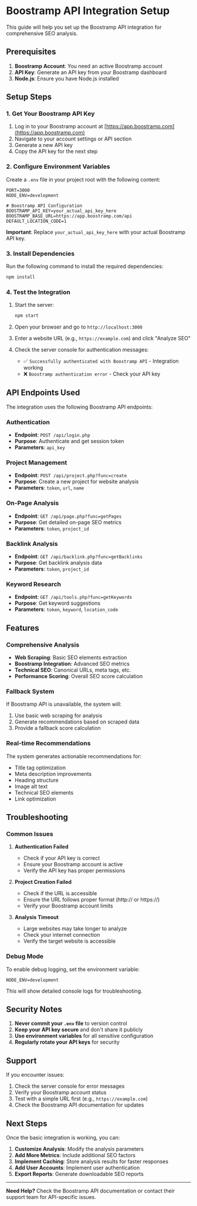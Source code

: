 # Boostramp API Integration Setup

This guide will help you set up the Boostramp API integration for comprehensive SEO analysis.

## Prerequisites

1. **Boostramp Account**: You need an active Boostramp account
2. **API Key**: Generate an API key from your Boostramp dashboard
3. **Node.js**: Ensure you have Node.js installed

## Setup Steps

### 1. Get Your Boostramp API Key

1. Log in to your Boostramp account at [https://app.boostramp.com](https://app.boostramp.com)
2. Navigate to your account settings or API section
3. Generate a new API key
4. Copy the API key for the next step

### 2. Configure Environment Variables

Create a `.env` file in your project root with the following content:

```env
PORT=3000
NODE_ENV=development

# Boostramp API Configuration
BOOSTRAMP_API_KEY=your_actual_api_key_here
BOOSTRAMP_BASE_URL=https://app.boostramp.com/api
DEFAULT_LOCATION_CODE=1
```

**Important**: Replace `your_actual_api_key_here` with your actual Boostramp API key.

### 3. Install Dependencies

Run the following command to install the required dependencies:

```bash
npm install
```

### 4. Test the Integration

1. Start the server:
   ```bash
   npm start
   ```

2. Open your browser and go to `http://localhost:3000`

3. Enter a website URL (e.g., `https://example.com`) and click "Analyze SEO"

4. Check the server console for authentication messages:
   - ✅ `Successfully authenticated with Boostramp API` - Integration working
   - ❌ `Boostramp authentication error` - Check your API key

## API Endpoints Used

The integration uses the following Boostramp API endpoints:

### Authentication
- **Endpoint**: `POST /api/login.php`
- **Purpose**: Authenticate and get session token
- **Parameters**: `api_key`

### Project Management
- **Endpoint**: `POST /api/project.php?func=create`
- **Purpose**: Create a new project for website analysis
- **Parameters**: `token`, `url`, `name`

### On-Page Analysis
- **Endpoint**: `GET /api/page.php?func=getPages`
- **Purpose**: Get detailed on-page SEO metrics
- **Parameters**: `token`, `project_id`

### Backlink Analysis
- **Endpoint**: `GET /api/backlink.php?func=getBacklinks`
- **Purpose**: Get backlink analysis data
- **Parameters**: `token`, `project_id`

### Keyword Research
- **Endpoint**: `GET /api/tools.php?func=getKeywords`
- **Purpose**: Get keyword suggestions
- **Parameters**: `token`, `keyword`, `location_code`

## Features

### Comprehensive Analysis
- **Web Scraping**: Basic SEO elements extraction
- **Boostramp Integration**: Advanced SEO metrics
- **Technical SEO**: Canonical URLs, meta tags, etc.
- **Performance Scoring**: Overall SEO score calculation

### Fallback System
If Boostramp API is unavailable, the system will:
1. Use basic web scraping for analysis
2. Generate recommendations based on scraped data
3. Provide a fallback score calculation

### Real-time Recommendations
The system generates actionable recommendations for:
- Title tag optimization
- Meta description improvements
- Heading structure
- Image alt text
- Technical SEO elements
- Link optimization

## Troubleshooting

### Common Issues

1. **Authentication Failed**
   - Check if your API key is correct
   - Ensure your Boostramp account is active
   - Verify the API key has proper permissions

2. **Project Creation Failed**
   - Check if the URL is accessible
   - Ensure the URL follows proper format (http:// or https://)
   - Verify your Boostramp account limits

3. **Analysis Timeout**
   - Large websites may take longer to analyze
   - Check your internet connection
   - Verify the target website is accessible

### Debug Mode

To enable debug logging, set the environment variable:
```env
NODE_ENV=development
```

This will show detailed console logs for troubleshooting.

## Security Notes

1. **Never commit your `.env` file** to version control
2. **Keep your API key secure** and don't share it publicly
3. **Use environment variables** for all sensitive configuration
4. **Regularly rotate your API keys** for security

## Support

If you encounter issues:

1. Check the server console for error messages
2. Verify your Boostramp account status
3. Test with a simple URL first (e.g., `https://example.com`)
4. Check the Boostramp API documentation for updates

## Next Steps

Once the basic integration is working, you can:

1. **Customize Analysis**: Modify the analysis parameters
2. **Add More Metrics**: Include additional SEO factors
3. **Implement Caching**: Store analysis results for faster responses
4. **Add User Accounts**: Implement user authentication
5. **Export Reports**: Generate downloadable SEO reports

---

**Need Help?** Check the Boostramp API documentation or contact their support team for API-specific issues.

